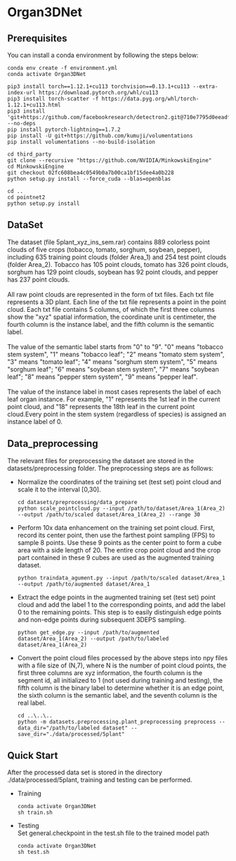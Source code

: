 # Organ3DNet
## Prerequisites<br>
You can install a conda environment by following the steps below:<br>
```
conda env create -f environment.yml
conda activate Organ3DNet

pip3 install torch==1.12.1+cu113 torchvision==0.13.1+cu113 --extra-index-url https://download.pytorch.org/whl/cu113
pip3 install torch-scatter -f https://data.pyg.org/whl/torch-1.12.1+cu113.html
pip3 install 'git+https://github.com/facebookresearch/detectron2.git@710e7795d0eeadf9def0e7ef957eea13532e34cf' --no-deps
pip install pytorch-lightning==1.7.2
pip install -U git+https://github.com/kumuji/volumentations
pip install volumentations --no-build-isolation

cd third_party
git clone --recursive "https://github.com/NVIDIA/MinkowskiEngine"
cd MinkowskiEngine
git checkout 02fc608bea4c0549b0a7b00ca1bf15dee4a0b228
python setup.py install --force_cuda --blas=openblas

cd ..
cd pointnet2
python setup.py install
```
## DataSet<br>
The dataset (file 5plant_xyz_ins_sem.rar) contains 889 colorless point clouds of five crops (tobacco, tomato, sorghum, soybean, pepper), including 635 training point clouds (folder Area_1) and 254 test point clouds (folder Area_2). Tobacco has 105 point clouds, tomato has 326 point clouds, sorghum has 129 point clouds, soybean has 92 point clouds, and pepper has 237 point clouds. <br><br>
All raw point clouds are represented in the form of txt files. Each txt file represents a 3D plant. Each line of the txt file represents a point in the point cloud. Each txt file contains 5 columns, of which the first three columns show the "xyz" spatial information, the coordinate unit is centimeter, the fourth column is the instance label, and the fifth column is the semantic label.<br><br>
The value of the semantic label starts from "0" to "9". "0" means "tobacco stem system", "1" means "tobacco leaf"; "2" means "tomato stem system", "3" means "tomato leaf"; "4" means "sorghum stem system", "5" means "sorghum leaf"; "6" means "soybean stem system", "7" means "soybean leaf"; "8" means "pepper stem system", "9" means "pepper leaf".<br><br>
The value of the instance label in most cases represents the label of each leaf organ instance. For example, "1" represents the 1st leaf in the current point cloud, and "18" represents the 18th leaf in the current point cloud.Every point in the stem system (regardless of species) is assigned an instance label of 0.<br>
## Data_preprocessing<br>
The relevant files for preprocessing the dataset are stored in the datasets/preprocessing folder. The preprocessing steps are as follows: <br>
* Normalize the coordinates of the training set (test set) point cloud and scale it to the interval [0,30].
  ```
  cd datasets/preprocessing/data_prepare
  python scale_pointcloud.py --input /path/to/dataset/Area_1(Area_2) --output /path/to/scaled dataset/Area_1(Area_2) --range 30
  ```
* Perform 10x data enhancement on the training set point cloud. First, record its center point, then use the farthest point sampling (FPS) to sample 8 points. Use these 9 points as the center point to form a cube area with a side length of 20. The entire crop point cloud and the crop part contained in these 9 cubes are used as the augmented training dataset.
  ```
  python traindata_agument.py --input /path/to/scaled dataset/Area_1 --output /path/to/augmented dataset/Area_1
  ```
* Extract the edge points in the augmented training set (test set) point cloud and add the label 1 to the corresponding points, and add the label 0 to the remaining points. This step is to easily distinguish edge points and non-edge points during subsequent 3DEPS sampling.
  ```
  python get_edge.py --input /path/to/augmented dataset/Area_1(Area_2) --output /path/to/labeled dataset/Area_1(Area_2)
  ```
* Convert the point cloud files processed by the above steps into npy files with a file size of (N,7), where N is the number of point cloud points, the first three columns are xyz information, the fourth column is the segment id, all initialized to 1 (not used during training and testing), the fifth column is the binary label to determine whether it is an edge point, the sixth column is the semantic label, and the seventh column is the real label.
  ```
  cd ..\..\..
  python -m datasets.preprocessing.plant_preprocessing preprocess --data_dir="/path/to/labeled dataset" --save_dir="./data/processed/5plant"
  ```
## Quick Start<br>
After the processed data set is stored in the directory ./data/processed/5plant, training and testing can be performed.
* Training
  ```
  conda activate Organ3DNet
  sh train.sh
  ```
* Testing<br>
  Set general.checkpoint in the test.sh file to the trained model path
  ```
  conda activate Organ3DNet
  sh test.sh
  ```
  
